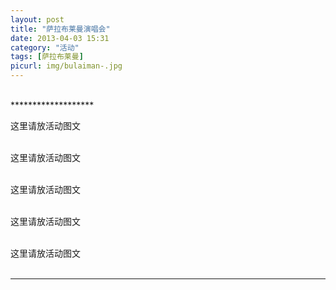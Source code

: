 ```yaml
---
layout: post
title: "萨拉布莱曼演唱会"
date: 2013-04-03 15:31
category: "活动"
tags: [萨拉布莱曼]
picurl: img/bulaiman-.jpg
---
```



<br />
*******************

这里请放活动图文<br /><br />

这里请放活动图文<br /><br />

这里请放活动图文<br /><br />

这里请放活动图文<br /><br />

这里请放活动图文<br /><br />

*******************